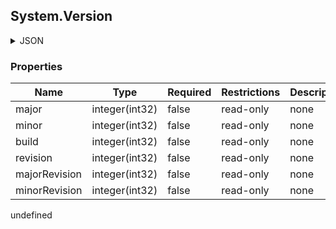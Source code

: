 
<h2 id="tocS_System.Version">System.Version</h2>

<a id="schemasystem.version"></a>
<a id="schema_System.Version"></a>
<a id="tocSsystem.version"></a>
<a id="tocssystem.version"></a>

<details><summary>JSON</summary>


```json
{
  "major": 0,
  "minor": 0,
  "build": 0,
  "revision": 0,
  "majorRevision": 0,
  "minorRevision": 0
}

```


</details>

### Properties

|Name|Type|Required|Restrictions|Description|
|---|---|---|---|---|
|major|integer(int32)|false|read-only|none|
|minor|integer(int32)|false|read-only|none|
|build|integer(int32)|false|read-only|none|
|revision|integer(int32)|false|read-only|none|
|majorRevision|integer(int32)|false|read-only|none|
|minorRevision|integer(int32)|false|read-only|none|


undefined

